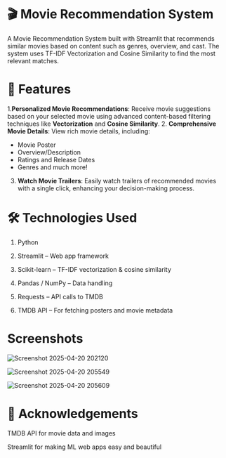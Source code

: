 # 🎬 Movie Recommendation System

A Movie Recommendation System built with Streamlit that recommends similar movies based on content such as genres, overview, and cast. The system uses TF-IDF Vectorization and Cosine Similarity to find the most relevant matches.




# 🚀 Features

1.**Personalized Movie Recommendations**: Receive movie suggestions based on your selected movie using advanced content-based filtering techniques like **Vectorization** and **Cosine Similarity**.
2.  **Comprehensive Movie Details**: View rich movie details, including:
  - Movie Poster
  - Overview/Description
  - Ratings and Release Dates
  - Genres and much more!
3.  **Watch Movie Trailers**: Easily watch trailers of recommended movies with a single click, enhancing your decision-making process.
  
   



# 🛠️ Technologies Used


1. Python

2. Streamlit – Web app framework

3. Scikit-learn – TF-IDF vectorization & cosine similarity

4. Pandas / NumPy – Data handling

5. Requests – API calls to TMDB

6. TMDB API – For fetching posters and movie metadata


 
  
  # Screenshots

  

   ![Screenshot 2025-04-20 202120](https://github.com/user-attachments/assets/acdf1d70-28e4-42dc-8fec-0931977f7505)
   
   ![Screenshot 2025-04-20 205549](https://github.com/user-attachments/assets/507335bc-d9df-4f8f-b5ee-f2e86a2bda55)

   ![Screenshot 2025-04-20 205609](https://github.com/user-attachments/assets/7dc80a22-9a87-4c63-8514-99996f9e2f4d)


# 🙌 Acknowledgements


TMDB API for movie data and images

Streamlit for making ML web apps easy and beautiful

   
